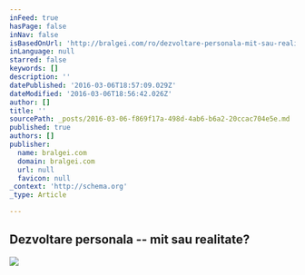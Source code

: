 ```yaml
---
inFeed: true
hasPage: false
inNav: false
isBasedOnUrl: 'http://bralgei.com/ro/dezvoltare-personala-mit-sau-realitate/'
inLanguage: null
starred: false
keywords: []
description: ''
datePublished: '2016-03-06T18:57:09.029Z'
dateModified: '2016-03-06T18:56:42.026Z'
author: []
title: ''
sourcePath: _posts/2016-03-06-f869f17a-498d-4ab6-b6a2-20ccac704e5e.md
published: true
authors: []
publisher:
  name: bralgei.com
  domain: bralgei.com
  url: null
  favicon: null
_context: 'http://schema.org'
_type: Article

---
```

## Dezvoltare personala -- mit sau realitate?
![](http://bralgei.com/ro/wp-content/uploads/sites/2/2016/03/7041377-lastest-wallpapers-widescreen-768x432.jpg)
